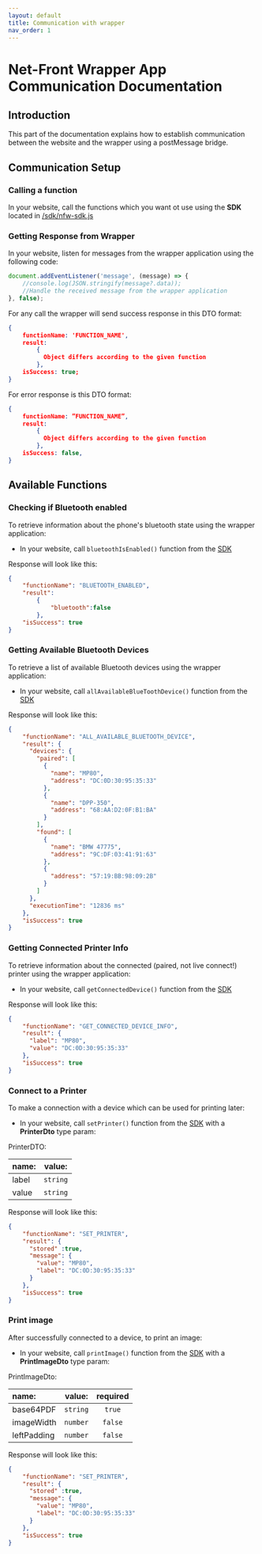 ```yaml
---
layout: default
title: Communication with wrapper
nav_order: 1
---
```


Net-Front Wrapper App Communication Documentation
=

Introduction
-
This part of the documentation explains how to establish communication between the website and the wrapper using a postMessage bridge.

Communication Setup
-

<h3>Calling a function</h3>


In your website, call the functions which you want ot use using the <b>SDK</b> located in [/sdk/nfw-sdk.js](https://github.com/FKMLJF/net-front-wrapper/blob/main/netFrontWrapper/sdk/nfw-sdk.js)

<h3>Getting Response from Wrapper</h3>

In your website, listen for messages from the wrapper application using the following code:
```javascript
document.addEventListener('message', (message) => {
    //console.log(JSON.stringify(message?.data));
    //Handle the received message from the wrapper application
}, false);
```

For any call the wrapper will send success response in this DTO format:
```json
{
    functionName: 'FUNCTION_NAME',
    result: 
        {
          Object differs according to the given function
        },
    isSuccess: true;
}
```
For error response is this DTO format:
```json
{
    functionName: ”FUNCTION_NAME”,
    result: 
        {
          Object differs according to the given function
        },
    isSuccess: false,
}
```

Available Functions
-

<h3>Checking if Bluetooth enabled</h3>
To retrieve information about the phone's bluetooth state using the wrapper application:

* In your website, call `bluetoothIsEnabled()` function from the [SDK](#communication-setup)

Response will look like this:
```json
{
    "functionName": "BLUETOOTH_ENABLED",
    "result":
        {
            "bluetooth":false
        },
    "isSuccess": true
}
```

<h3>Getting Available Bluetooth Devices</h3>
To retrieve a list of available Bluetooth devices using the wrapper application:

* In your website, call `allAvailableBlueToothDevice()` function from the [SDK](#communication-setup)

Response will look like this:
```json
{
    "functionName": "ALL_AVAILABLE_BLUETOOTH_DEVICE",
    "result": {
      "devices": {
        "paired": [
          {
            "name": "MP80",
            "address": "DC:0D:30:95:35:33"
          },
          {
            "name": "DPP-350",
            "address": "68:AA:D2:0F:B1:BA"
          }
        ],
        "found": [
          {
            "name": "BMW 47775",
            "address": "9C:DF:03:41:91:63"
          },
          {
            "address": "57:19:BB:98:09:2B"
          }
        ]
      },
      "executionTime": "12836 ms"
    },
    "isSuccess": true
}
```

<h3>Getting Connected Printer Info</h3>
To retrieve information about the connected (paired, not live connect!) printer using the wrapper application:

* In your website, call `getConnectedDevice()` function from the [SDK](#communication-setup)

Response will look like this:
```json
{
    "functionName": "GET_CONNECTED_DEVICE_INFO",
    "result": {
      "label": "MP80",
      "value": "DC:0D:30:95:35:33"
    },
    "isSuccess": true
}
```

<h3>Connect to a Printer</h3>
To make a connection with a device which can be used for printing later:

* In your website, call `setPrinter()` function from the [SDK](#communication-setup) with a <b>PrinterDto</b> type param:
  
PrinterDTO:

| name: |  value:  | 
|:------|:--------:|
| label | `string` |
| value | `string` |

Response will look like this:
```json
{
    "functionName": "SET_PRINTER",
    "result": {
      "stored" :true,
      "message": {
        "value": "MP80",
        "label": "DC:0D:30:95:35:33"
      }
    },
    "isSuccess": true
}
```

<h3>Print image</h3>
After successfully connected to a device, to print an image:

* In your website, call `printImage()` function from the [SDK](#communication-setup) with a <b>PrintImageDto</b> type param:

PrintImageDto:

| name:       |  value:  | required |
|:------------|:--------:|:--------:|
| base64PDF   | `string` |  `true`  |
| imageWidth  | `number` | `false`  |
| leftPadding | `number` | `false`  |

Response will look like this:
```json
{
    "functionName": "SET_PRINTER",
    "result": {
      "stored" :true,
      "message": {
        "value": "MP80",
        "label": "DC:0D:30:95:35:33"
      }
    },
    "isSuccess": true
}
```
